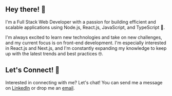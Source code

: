 
## Hey there! 👋

I'm a Full Stack Web Developer with a passion for building efficient and scalable applications using Node.js, React.js, JavaScript, and TypeScript 🚀.

I'm always excited to learn new technologies and take on new challenges, and my current focus is on front-end development. I'm especially interested in React.js and Next.js, and I'm constantly expanding my knowledge to keep up with the latest trends and best practices 🤓.

## Let's Connect! 📱

Interested in connecting with me? Let's chat! You can send me a message on [LinkedIn](https://www.linkedin.com/in/igrphillipe/) or drop me an [email](mailto:igrphillipe@gmail.com).
